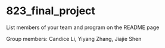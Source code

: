 # 823_final_project

List members of your team and program on the README page

Group members: Candice Li, Yiyang Zhang, Jiajie Shen

